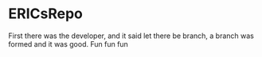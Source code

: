# ERICsRepo

First there was the developer,
and it said let there be branch,
a branch was formed and it was good.
Fun fun fun
